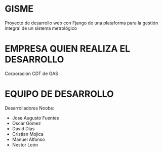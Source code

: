 # GISME
Proyecto de desarrollo web con Fjango de una plataforma para la gestión integral de un sistema metrológico

# EMPRESA QUIEN REALIZA EL DESARROLLO
Corporación CDT de GAS

# EQUIPO DE DESARROLLO

Desarrolladores Noobs:
  - Jose Augusto Fuentes
  - Oscar Gómez
  - David Días
  - Cristian Mojica
  - Manuel Alfonso
  - Nestor León
